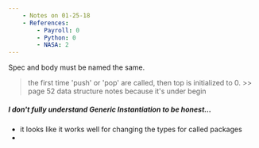 ```yaml
---
    - Notes on 01-25-18
    - References:
        - Payroll: 0
        - Python: 0
        - NASA: 2
---
```


Spec and body must be named the same.

> the first time 'push' or 'pop' are called, then top is initialized to 0.
    >> page 52 data structure notes because it's under begin

##### I don't fully understand Generic Instantiation to be honest...
 * it looks like it works well for changing the types for called packages
 *